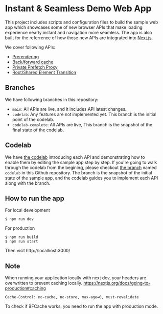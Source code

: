 # Instant & Seamless Demo Web App

This project includes scripts and configuration files to build the sample web app which showcases some of new browser APIs that make loading experience nearly instant and navigation more seamless. The app is also built for the referrence of how those new APIs are integrated into [Next.js](https://nextjs.org/).

We cover following APIs:
- [Prerendering](https://github.com/WICG/nav-speculation)
- [Back/forward cache](https://web.dev/bfcache/)
- [Private Prefetch Proxy](https://github.com/buettner/private-prefetch-proxy)
- [Root/Shared Element Transition](https://github.com/WICG/shared-element-transitions)

## Branches

We have following branches in this repository:

- `main`: All APIs are live, and it includes API latest changes.
- `codelab`: Any features are not implemented yet. This branch is the initial point of the codelab.
- `codelab-complete`: All APIs are live, This branch is the snapshot of the final state of the codelab.

## Codelab

We have [the codelab](https://codelabs.developers.google.com/create-an-instant-and-seamless-web-app) introducing each API and demonstrating how to enable them by editing the sample app step by step. If you're going to walk through the codelab from the begining, please checkout [the branch](https://github.com/GoogleChromeLabs/instant-seamless-demo/tree/codelab) named `codelab` in this Github repository. The branch is the snapshot of the initial state of the sample app, and the codelab guides you to implement each API along with the branch.

## How to run the app

For local development

```
$ npm run dev
```

For production
```
$ npm run build
$ npm run start
```

Then visit http://localhost:3000/

## Note

When running your application locally with next dev, your headers are overwritten to prevent caching locally.
https://nextjs.org/docs/going-to-production#caching

```
Cache-Control: no-cache, no-store, max-age=0, must-revalidate
```

To check if BFCache works, you need to run the app with production mode.
